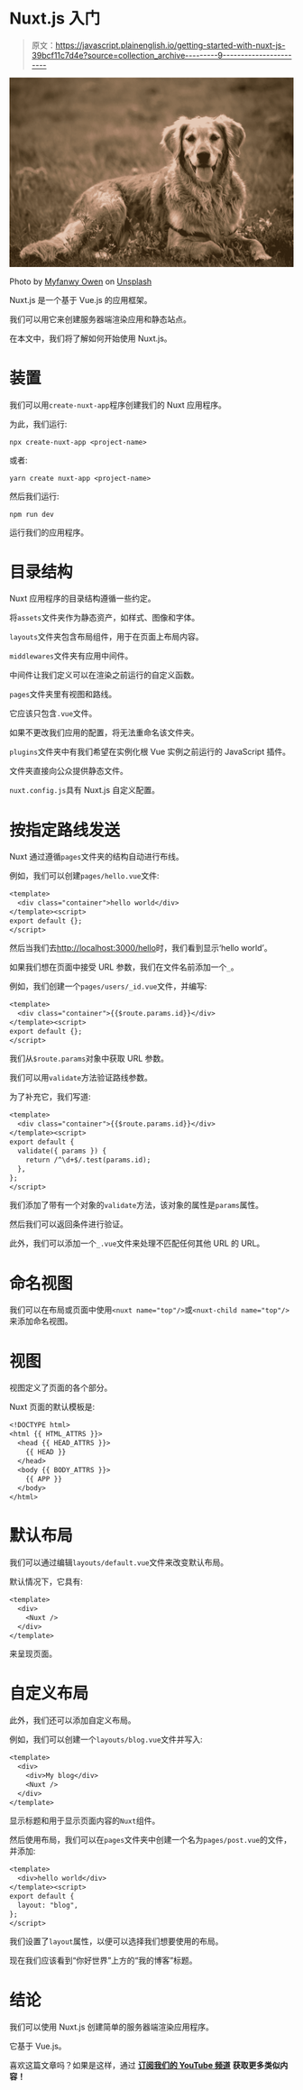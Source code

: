 # Nuxt.js 入门

> 原文：<https://javascript.plainenglish.io/getting-started-with-nuxt-js-39bcf11c7d4e?source=collection_archive---------9----------------------->

![](img/3ee6a8f2caef9bde5aa426cc5dd989a6.png)

Photo by [Myfanwy Owen](https://unsplash.com/@myfanwyo22?utm_source=medium&utm_medium=referral) on [Unsplash](https://unsplash.com?utm_source=medium&utm_medium=referral)

Nuxt.js 是一个基于 Vue.js 的应用框架。

我们可以用它来创建服务器端渲染应用和静态站点。

在本文中，我们将了解如何开始使用 Nuxt.js。

# 装置

我们可以用`create-nuxt-app`程序创建我们的 Nuxt 应用程序。

为此，我们运行:

```
npx create-nuxt-app <project-name>
```

或者:

```
yarn create nuxt-app <project-name>
```

然后我们运行:

```
npm run dev
```

运行我们的应用程序。

# 目录结构

Nuxt 应用程序的目录结构遵循一些约定。

将`assets`文件夹作为静态资产，如样式、图像和字体。

`layouts`文件夹包含布局组件，用于在页面上布局内容。

`middlewares`文件夹有应用中间件。

中间件让我们定义可以在渲染之前运行的自定义函数。

`pages`文件夹里有视图和路线。

它应该只包含`.vue`文件。

如果不更改我们应用的配置，将无法重命名该文件夹。

`plugins`文件夹中有我们希望在实例化根 Vue 实例之前运行的 JavaScript 插件。

文件夹直接向公众提供静态文件。

`nuxt.config.js`具有 Nuxt.js 自定义配置。

# 按指定路线发送

Nuxt 通过遵循`pages`文件夹的结构自动进行布线。

例如，我们可以创建`pages/hello.vue`文件:

```
<template>
  <div class="container">hello world</div>
</template><script>
export default {};
</script>
```

然后当我们去[http://localhost:3000/hello](http://localhost:3000/hello)时，我们看到显示‘hello world’。

如果我们想在页面中接受 URL 参数，我们在文件名前添加一个`_`。

例如，我们创建一个`pages/users/_id.vue`文件，并编写:

```
<template>
  <div class="container">{{$route.params.id}}</div>
</template><script>
export default {};
</script>
```

我们从`$route.params`对象中获取 URL 参数。

我们可以用`validate`方法验证路线参数。

为了补充它，我们写道:

```
<template>
  <div class="container">{{$route.params.id}}</div>
</template><script>
export default {
  validate({ params }) {
    return /^\d+$/.test(params.id);
  },
};
</script>
```

我们添加了带有一个对象的`validate`方法，该对象的属性是`params`属性。

然后我们可以返回条件进行验证。

此外，我们可以添加一个`_.vue`文件来处理不匹配任何其他 URL 的 URL。

# 命名视图

我们可以在布局或页面中使用`<nuxt name="top"/>`或`<nuxt-child name="top"/>`来添加命名视图。

# 视图

视图定义了页面的各个部分。

Nuxt 页面的默认模板是:

```
<!DOCTYPE html>
<html {{ HTML_ATTRS }}>
  <head {{ HEAD_ATTRS }}>
    {{ HEAD }}
  </head>
  <body {{ BODY_ATTRS }}>
    {{ APP }}
  </body>
</html>
```

# 默认布局

我们可以通过编辑`layouts/default.vue`文件来改变默认布局。

默认情况下，它具有:

```
<template>
  <div>
    <Nuxt />
  </div>
</template>
```

来呈现页面。

# 自定义布局

此外，我们还可以添加自定义布局。

例如，我们可以创建一个`layouts/blog.vue`文件并写入:

```
<template>
  <div>
    <div>My blog</div>
    <Nuxt />
  </div>
</template>
```

显示标题和用于显示页面内容的`Nuxt`组件。

然后使用布局，我们可以在`pages`文件夹中创建一个名为`pages/post.vue`的文件，并添加:

```
<template>
  <div>hello world</div>
</template><script>
export default {
  layout: "blog",
};
</script>
```

我们设置了`layout`属性，以便可以选择我们想要使用的布局。

现在我们应该看到“你好世界”上方的“我的博客”标题。

# 结论

我们可以使用 Nuxt.js 创建简单的服务器端渲染应用程序。

它基于 Vue.js。

喜欢这篇文章吗？如果是这样，通过 [**订阅我们的 YouTube 频道**](https://www.youtube.com/channel/UCtipWUghju290NWcn8jhyAw?sub_confirmation=true) **获取更多类似内容！**
